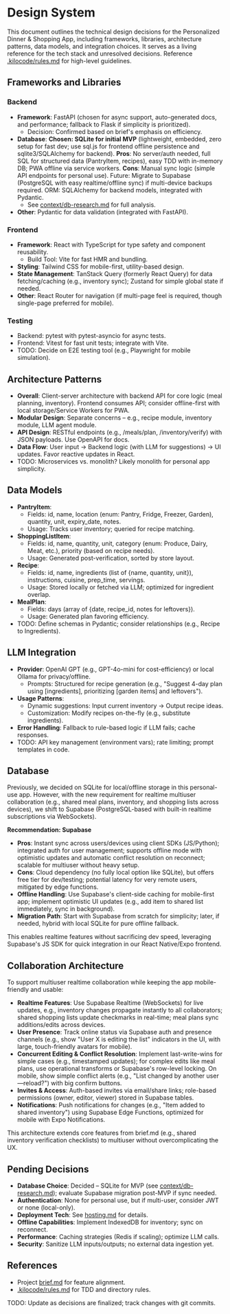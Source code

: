 # Design System

This document outlines the technical design decisions for the Personalized Dinner & Shopping App, including frameworks, libraries, architecture patterns, data models, and integration choices. It serves as a living reference for the tech stack and unresolved decisions. Reference [.kilocode/rules.md](../.kilocode/rules.md) for high-level guidelines.

## Frameworks and Libraries

### Backend
- **Framework**: FastAPI (chosen for async support, auto-generated docs, and performance; fallback to Flask if simplicity is prioritized).
  - Decision: Confirmed based on brief's emphasis on efficiency.
- **Database**: **Chosen: SQLite for initial MVP** (lightweight, embedded, zero setup for fast dev; use sql.js for frontend offline persistence and sqlite3/SQLAlchemy for backend). **Pros**: No server/auth needed, full SQL for structured data (PantryItem, recipes), easy TDD with in-memory DB; PWA offline via service workers. **Cons**: Manual sync logic (simple API endpoints for personal use). Future: Migrate to Supabase (PostgreSQL with easy realtime/offline sync) if multi-device backups required. ORM: SQLAlchemy for backend models, integrated with Pydantic.
  - See [context/db-research.md](../context/db-research.md) for full analysis.
- **Other**: Pydantic for data validation (integrated with FastAPI).

### Frontend
- **Framework**: React with TypeScript for type safety and component reusability.
  - Build Tool: Vite for fast HMR and bundling.
- **Styling**: Tailwind CSS for mobile-first, utility-based design.
- **State Management**: TanStack Query (formerly React Query) for data fetching/caching (e.g., inventory sync); Zustand for simple global state if needed.
- **Other**: React Router for navigation (if multi-page feel is required, though single-page preferred for mobile).

### Testing
- Backend: pytest with pytest-asyncio for async tests.
- Frontend: Vitest for fast unit tests; integrate with Vite.
- TODO: Decide on E2E testing tool (e.g., Playwright for mobile simulation).

## Architecture Patterns
- **Overall**: Client-server architecture with backend API for core logic (meal planning, inventory). Frontend consumes API; consider offline-first with local storage/Service Workers for PWA.
- **Modular Design**: Separate concerns – e.g., recipe module, inventory module, LLM agent module.
- **API Design**: RESTful endpoints (e.g., /meals/plan, /inventory/verify) with JSON payloads. Use OpenAPI for docs.
- **Data Flow**: User input → Backend logic (with LLM for suggestions) → UI updates. Favor reactive updates in React.
- TODO: Microservices vs. monolith? Likely monolith for personal app simplicity.

## Data Models
- **PantryItem**:
  - Fields: id, name, location (enum: Pantry, Fridge, Freezer, Garden), quantity, unit, expiry_date, notes.
  - Usage: Tracks user inventory; queried for recipe matching.
- **ShoppingListItem**:
  - Fields: id, name, quantity, unit, category (enum: Produce, Dairy, Meat, etc.), priority (based on recipe needs).
  - Usage: Generated post-verification, sorted by store layout.
- **Recipe**:
  - Fields: id, name, ingredients (list of {name, quantity, unit}), instructions, cuisine, prep_time, servings.
  - Usage: Stored locally or fetched via LLM; optimized for ingredient overlap.
- **MealPlan**:
  - Fields: days (array of {date, recipe_id, notes for leftovers}).
  - Usage: Generated plan favoring efficiency.
- TODO: Define schemas in Pydantic; consider relationships (e.g., Recipe to Ingredients).

## LLM Integration
- **Provider**: OpenAI GPT (e.g., GPT-4o-mini for cost-efficiency) or local Ollama for privacy/offline.
  - Prompts: Structured for recipe generation (e.g., "Suggest 4-day plan using [ingredients], prioritizing [garden items] and leftovers").
- **Usage Patterns**: 
  - Dynamic suggestions: Input current inventory → Output recipe ideas.
  - Customization: Modify recipes on-the-fly (e.g., substitute ingredients).
- **Error Handling**: Fallback to rule-based logic if LLM fails; cache responses.
- TODO: API key management (environment vars); rate limiting; prompt templates in code.

## Database

Previously, we decided on SQLite for local/offline storage in this personal-use app. However, with the new requirement for realtime multiuser collaboration (e.g., shared meal plans, inventory, and shopping lists across devices), we shift to Supabase (PostgreSQL-based with built-in realtime subscriptions via WebSockets). 

**Recommendation: Supabase**
- **Pros**: Instant sync across users/devices using client SDKs (JS/Python); integrated auth for user management; supports offline mode with optimistic updates and automatic conflict resolution on reconnect; scalable for multiuser without heavy setup.
- **Cons**: Cloud dependency (no fully local option like SQLite), but offers free tier for dev/testing; potential latency for very remote users, mitigated by edge functions.
- **Offline Handling**: Use Supabase's client-side caching for mobile-first app; implement optimistic UI updates (e.g., add item to shared list immediately, sync in background).
- **Migration Path**: Start with Supabase from scratch for simplicity; later, if needed, hybrid with local SQLite for pure offline fallback.

This enables realtime features without sacrificing dev speed, leveraging Supabase's JS SDK for quick integration in our React Native/Expo frontend.

## Collaboration Architecture

To support multiuser realtime collaboration while keeping the app mobile-friendly and usable:

- **Realtime Features**: Use Supabase Realtime (WebSockets) for live updates, e.g., inventory changes propagate instantly to all collaborators; shared shopping lists update checkmarks in real-time; meal plans sync additions/edits across devices.
- **User Presence**: Track online status via Supabase auth and presence channels (e.g., show "User X is editing the list" indicators in the UI, with large, touch-friendly avatars for mobile).
- **Concurrent Editing & Conflict Resolution**: Implement last-write-wins for simple cases (e.g., timestamped updates); for complex edits like meal plans, use operational transforms or Supabase's row-level locking. On mobile, show simple conflict alerts (e.g., "List changed by another user—reload?") with big confirm buttons.
- **Invites & Access**: Auth-based invites via email/share links; role-based permissions (owner, editor, viewer) stored in Supabase tables.
- **Notifications**: Push notifications for changes (e.g., "Item added to shared inventory") using Supabase Edge Functions, optimized for mobile with Expo Notifications.

This architecture extends core features from brief.md (e.g., shared inventory verification checklists) to multiuser without overcomplicating the UX.

## Pending Decisions
- **Database Choice**: Decided – SQLite for MVP (see [context/db-research.md](../context/db-research.md)); evaluate Supabase migration post-MVP if sync needed.
- **Authentication**: None for personal use, but if multi-user, consider JWT or none (local-only).
- **Deployment Tech**: See [hosting.md](hosting.md) for details.
- **Offline Capabilities**: Implement IndexedDB for inventory; sync on reconnect.
- **Performance**: Caching strategies (Redis if scaling); optimize LLM calls.
- **Security**: Sanitize LLM inputs/outputs; no external data ingestion yet.

## References
- Project [brief.md](brief.md) for feature alignment.
- [.kilocode/rules.md](../.kilocode/rules.md) for TDD and directory rules.

TODO: Update as decisions are finalized; track changes with git commits.